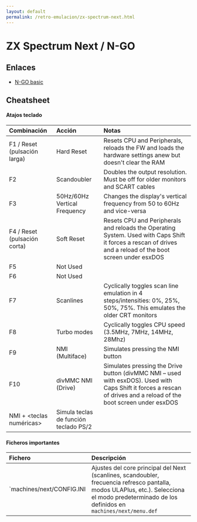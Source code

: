 ```yaml
---
layout: default
permalink: /retro-emulacion/zx-spectrum-next.html
---
```


# ZX Spectrum Next / N-GO

## Enlaces

* [N-GO basic](https://manuferhi.com/p/n-go-basic)

## Cheatsheet

#### Atajos teclado

|Combinación|Acción|Notas|
|:------------|:-------|:------|
|F1 / Reset (pulsación larga)|Hard Reset|Resets CPU and Peripherals, reloads the FW and loads the hardware settings anew but doesn't clear the RAM|
|F2|Scandoubler|Doubles the output resolution. Must be off for older monitors and SCART cables|
|F3|50Hz/60Hz Vertical Frequency|Changes the display's vertical frequency from 50 to 60Hz and vice-versa|
|F4 / Reset (pulsación corta)|Soft Reset|Resets CPU and Peripherals and reloads the Operating System. Used with Caps Shift it forces a rescan of drives and a reload of the boot screen under esxDOS|
|F5|Not Used| |
|F6|Not Used| |
|F7|Scanlines|Cyclically toggles scan line emulation in 4 steps/intensities: 0%, 25%, 50%, 75%. This emulates the older CRT monitors|
|F8|Turbo modes|Cyclically toggles CPU speed (3.5MHz, 7MHz, 14MHz, 28Mhz)|
|F9|NMI (Multiface)|Simulates pressing the NMI button|
|F10|divMMC NMI (Drive)|Simulates pressing the Drive button (divMMC NMI – used with esxDOS). Used with Caps Shift it forces a rescan of drives and a reload of the boot screen under esxDOS|
|NMI + <teclas numéricas>|Simula teclas de función teclado PS/2| |

#### Ficheros importantes

|Fichero|Descripción|
|:-------|:------------|
|`machines/next/CONFIG.INI|Ajustes del core principal del Next (scanlines, scandoubler, frecuencia refresco pantalla, modos ULAPlus, etc.). Selecciona el modo predeterminado de los definidos en `machines/next/menu.def`|